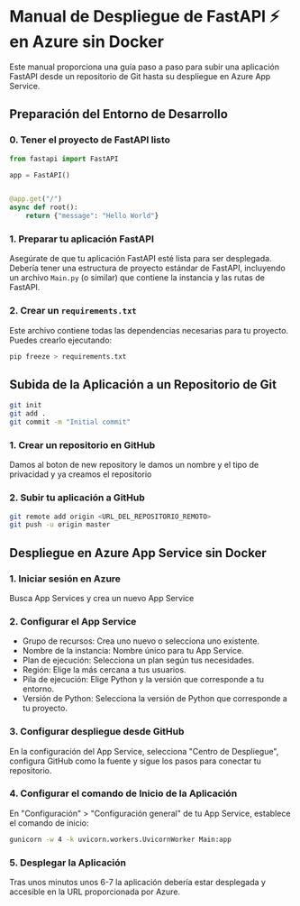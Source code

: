 # Manual de Despliegue de FastAPI ⚡ en Azure sin Docker

Este manual proporciona una guía paso a paso para subir una aplicación FastAPI desde un repositorio de Git hasta su despliegue en Azure App Service.

## Preparación del Entorno de Desarrollo

### 0. Tener el proyecto de FastAPI listo
    
```python
from fastapi import FastAPI

app = FastAPI()


@app.get("/")
async def root():
    return {"message": "Hello World"}
```

### 1. Preparar tu aplicación FastAPI

Asegúrate de que tu aplicación FastAPI esté lista para ser desplegada. Debería tener una estructura de proyecto estándar de FastAPI, incluyendo un archivo `Main.py` (o similar) que contiene la instancia y las rutas de FastAPI.

### 2. Crear un `requirements.txt`

Este archivo contiene todas las dependencias necesarias para tu proyecto. Puedes crearlo ejecutando:

```bash
pip freeze > requirements.txt
```
## Subida de la Aplicación a un Repositorio de Git
```bash
git init
git add .
git commit -m "Initial commit"
```
### 1. Crear un repositorio en GitHub
Damos al boton de new repository le damos un nombre y el tipo de privacidad y ya creamos el repositorio
### 2. Subir tu aplicación a GitHub
```bash
git remote add origin <URL_DEL_REPOSITORIO_REMOTO>
git push -u origin master
```
## Despliegue en Azure App Service sin Docker

### 1. Iniciar sesión en Azure
Busca App Services y crea un nuevo App Service 
### 2. Configurar el App Service
- Grupo de recursos: Crea uno nuevo o selecciona uno existente.
- Nombre de la instancia: Nombre único para tu App Service.
- Plan de ejecución: Selecciona un plan según tus necesidades.
- Región: Elige la más cercana a tus usuarios.
- Pila de ejecución: Elige Python y la versión que corresponde a tu entorno.
- Versión de Python: Selecciona la versión de Python que corresponde a tu proyecto.
### 3. Configurar despliegue desde GitHub
En la configuración del App Service, selecciona "Centro de Despliegue", configura GitHub como la fuente y sigue los pasos para conectar tu repositorio.
### 4. Configurar el comando de Inicio de la Aplicación
En "Configuración" > "Configuración general" de tu App Service, establece el comando de inicio:
```bash
gunicorn -w 4 -k uvicorn.workers.UvicornWorker Main:app
```
### 5. Desplegar la Aplicación
Tras unos minutos unos 6-7 la aplicación debería estar desplegada y accesible en la URL proporcionada por Azure.